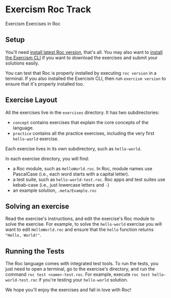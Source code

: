# Exercism Roc Track

Exercism Exercises in Roc

## Setup

You'll need [install latest Roc version](https://www.roc-lang.org/install), that's all. You may also want to [install the Exercism CLI](https://exercism.org/cli-walkthrough) if you want to download the exercises and submit your solutions easily.

You can test that Roc is properly installed by executing `roc version` in a terminal. If you also installed the Exercism CLI, then run `exercism version` to ensure that it's properly installed too.

## Exercise Layout

All the exercises live in the `exercises` directory. It has two subdirectories:

- `concept` contains exercises that explain the core concepts of the language.
- `practice` contains all the practice exercises, including the very first `hello-world` exercise.

Each exercise lives in its own subdirectory, such as `hello-world`.

In each exercise directory, you will find:

- a Roc module, such as `HelloWorld.roc`. In Roc, module names use PascalCase (i.e., each word starts with a capital letter).
- a test suite, such as `hello-world-test.roc`. Roc apps and test suites use kebab-case (i.e., just lowercase letters and `-`)
- an example solution, `.meta/Example.roc`

## Solving an exercise

Read the exercise's instructions, and edit the exercise's Roc module to solve the exercise. For example, to solve the `hello-world` exercise you will want to edit `HelloWorld.roc` and ensure that the `hello` function returns `"Hello, World!"`.

## Running the Tests

The Roc language comes with integrated test tools. To run the tests, you just need to open a terminal, go to the exercise's directory, and run the command `roc test <name>-test.roc`. For example, execute `roc test hello-world-test.roc` if you're testing your `hello-world` solution.

We hope you'll enjoy the exercises and fall in love with Roc!
